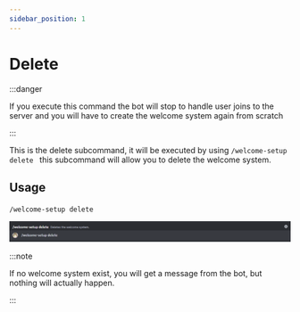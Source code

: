```yaml
---
sidebar_position: 1
---
```


# Delete

:::danger

If you execute this command the bot will stop to handle user joins to the server and you will have to create the welcome system again from scratch

:::

This is the delete subcommand, it will be executed by using `/welcome-setup delete ` this subcommand will allow you to delete the welcome system.

## Usage

`/welcome-setup delete`

![create command img](./img/welcomeCommandDelete.png)


:::note

If no welcome system exist, you will get a message from the bot, but nothing will actually happen.

:::
